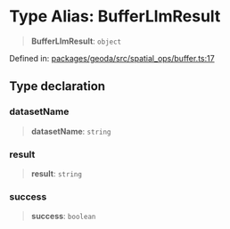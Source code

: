 # Type Alias: BufferLlmResult

> **BufferLlmResult**: `object`

Defined in: [packages/geoda/src/spatial\_ops/buffer.ts:17](https://github.com/GeoDaCenter/openassistant/blob/2cb8f20a901f3385efeb40778248119c5e49db78/packages/geoda/src/spatial_ops/buffer.ts#L17)

## Type declaration

### datasetName

> **datasetName**: `string`

### result

> **result**: `string`

### success

> **success**: `boolean`
